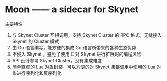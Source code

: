 # Moon —— a sidecar for Skynet

主要特性
1. 与 Skynet Cluster 互相调用，支持 Skynet Cluster 的 RPC 格式，无缝接入 Skynet 的 Cluster 模式 
2. 由 Go 语言编写，能方便的集成 Go 语言所带来的各种生态优势
3. 不侵入 Skynet ，避免了使用 C 对 Skynet 进行扩展时的编程风险
4. API 设计参考 Skynet  Cluster，没有集成难度
5. 简单直观的 Lua 对象封装，可以方便的对 Skynet 集群调用中使用的 Lua 对象进行序列化和反序列化
